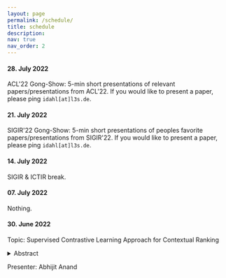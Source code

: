 ```yaml
---
layout: page
permalink: /schedule/
title: schedule
description: 
nav: true
nav_order: 2
---
```


#### 28. July 2022
ACL'22 Gong-Show: 5-min short presentations of relevant papers/presentations from ACL'22. If you would like to present a paper, please ping `idahl[at]l3s.de`.

#### 21. July 2022
SIGIR'22 Gong-Show: 5-min short presentations of peoples favorite papers/presentations from SIGIR'22. If you would like to present a paper, please ping `idahl[at]l3s.de`.

#### 14. July 2022
SIGIR & ICTIR break.

#### 07. July 2022
Nothing.

#### 30. June 2022

Topic: Supervised Contrastive Learning Approach for Contextual Ranking

<details><summary>Abstract</summary>
Contextual ranking models have delivered impressive performance improvements over classical models in the document ranking task. However, these highly over-parameterized models tend to be data-hungry and require large amounts of data even for fine tuning.This paper proposes a simple yet effective method to improve ranking performance on smaller datasets using supervised contrastive learning for the document ranking problem. We perform data augmentation by creating training data using parts of the relevant documents in the query-document pairs. We then use a supervised contrastive learning objective to learn an effective ranking model from the augmented dataset. Our experiments on subsets of the TREC-DL dataset show that, although data augmentation leads to an increasing the training data sizes, it does not necessarily improve the performance using existing pointwise or pairwise training objectives. However, our proposed supervised contrastive loss objective leads to performance improvements over the standard non-augmented setting showcasing the utility of data augmentation using contrastive losses. Finally, we show the real benefit of using supervised contrastive learning objectives by showing marked improvements in smaller ranking datasets relating to news (Robust04), finance (FiQA), and scientific fact checking (SciFact).
</details>

Presenter: Abhijit Anand
